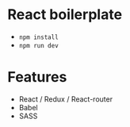 # React boilerplate

- `npm install`
- `npm run dev`

# Features

- React / Redux / React-router
- Babel
- SASS
